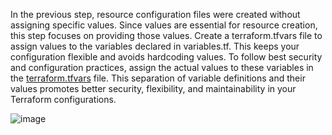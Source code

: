 In the previous step, resource configuration files were created without assigning specific values. Since values are essential for resource creation, this step focuses on providing those values.
Create a terraform.tfvars file to assign values to the variables declared in variables.tf. This keeps your configuration flexible and avoids hardcoding values.
To follow best security and configuration practices, assign the actual values to these variables in the [terraform.tfvars](https://github.com/Basanagoudapatil02/Setting-up-a-Jenkins-application-on-an-AWS-server-via-Terraform/blob/main/Application%20Infrastructure/terraform.tfvars) file. This separation of variable definitions and their values promotes better security, flexibility, and maintainability in your Terraform configurations.

![image](https://github.com/user-attachments/assets/c9ea26d4-a4ba-467f-98f8-34085f3cec9e)
